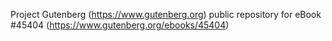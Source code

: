 Project Gutenberg (https://www.gutenberg.org) public repository for eBook #45404 (https://www.gutenberg.org/ebooks/45404)

